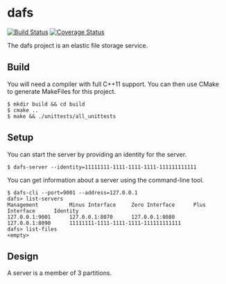 # dafs

[![Build Status](https://travis-ci.org/dgkimura/dafs.svg?branch=master)](https://travis-ci.org/dgkimura/dafs)
[![Coverage Status](https://coveralls.io/repos/github/dgkimura/dafs/badge.svg?branch=master)](https://coveralls.io/github/dgkimura/dafs?branch=master)

The dafs project is an elastic file storage service.


## Build
You will need a compiler with full C++11 support. You can then use CMake to
generate MakeFiles for this project.
```
$ mkdir build && cd build
$ cmake ..
$ make && ./unittests/all_unittests
```


## Setup
You can start the server by providing an identity for the server.

```
$ dafs-server --identity=11111111-1111-1111-1111-111111111111
```

You can get information about a server using the command-line tool.

```
$ dafs-cli --port=9001 --address=127.0.0.1
dafs> list-servers
Management          Minus Interface     Zero Interface      Plus Interface      Identity
127.0.0.1:9001      127.0.0.1:8070      127.0.0.1:8080      127.0.0.1:8090      11111111-1111-1111-1111-111111111111
dafs> list-files
<empty>
```


## Design
A server is a member of 3 partitions.
